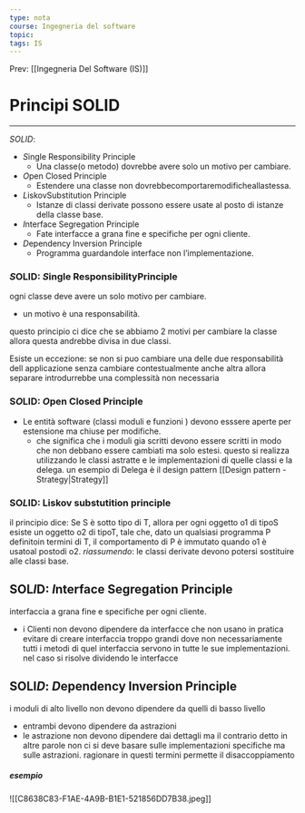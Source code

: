 ```yaml
---
type: nota
course: Ingegneria del software
topic: 
tags: IS
---
```


Prev: [[Ingegneria Del Software (IS)]]

# Principi SOLID
---
_SOLID_:
- *S*ingle Responsibility Principle 
	- Una classe(o metodo) dovrebbe avere solo un motivo per cambiare. 
- *O*pen Closed Principle
	- Estendere una classe non dovrebbecomportaremodificheallastessa.
- *L*iskovSubstitution Principle 
	- Istanze di classi derivate possono essere usate al posto di istanze della classe base. 
- *I*nterface Segregation Principle 
	- Fate interfacce a grana fine e specifiche per ogni cliente.
- *D*ependency Inversion Principle
	- Programma guardandole interface non l’implementazione. 

### *S*OLID: *S*ingle ResponsibilityPrinciple
ogni classe deve avere un solo motivo per cambiare. 
- un motivo è una responsabilità.

questo principio ci dice che se abbiamo 2 motivi per cambiare la classe allora questa andrebbe divisa in due classi. 

Esiste un eccezione: se non si puo cambiare una delle due responsabilità dell applicazione senza cambiare contestualmente anche altra allora separare introdurrebbe una complessità non necessaria 


### S*O*LID: *O*pen Closed Principle
- Le entità software (classi moduli e funzioni ) devono esssere aperte per estensione ma chiuse per modifiche. 
	- che significa che i moduli gia scritti devono essere scritti in modo che non debbano essere cambiati ma solo estesi.
questo si realizza utilizzando le classi astratte e le implementazioni di quelle classi e la delega. 
un esempio di Delega è il design pattern [[Design pattern - Strategy|Strategy]]

### SO*L*ID: Liskov substutition principle
 il principio dice: Se S è sotto tipo di T, allora per ogni oggetto o1 di tipoS esiste un oggetto o2 di tipoT, tale che, dato un qualsiasi programma P definitoin termini di T, il comportamento di P è immutato quando o1 è usatoal postodi o2.
 _riassumendo_: le classi derivate devono potersi sostituire alle classi base.

## SOL*I*D: *I*nterface Segregation Principle
interfaccia a grana fine e specifiche per ogni cliente.
- i Clienti non devono dipendere da interfacce che non usano
in pratica evitare di creare interfaccia troppo grandi dove non necessariamente tutti i metodi di quel interfaccia servono in tutte le sue implementazioni. nel caso si risolve dividendo le interfacce 

## SOLI*D*: *D*ependency Inversion Principle
i moduli di alto livello non devono dipendere da quelli di basso livello
- entrambi devono dipendere da astrazioni
- le astrazione non devono dipendere dai dettagli ma il contrario 
detto in altre parole non ci si deve basare sulle implementazioni specifiche ma sulle astrazioni. ragionare in questi termini permette il disaccoppiamento 
##### esempio 
![[C8638C83-F1AE-4A9B-B1E1-521856DD7B38.jpeg]]

